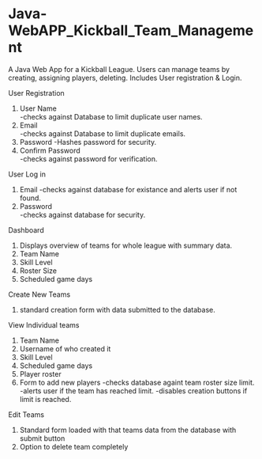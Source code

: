 # Java-WebAPP_Kickball_Team_Management
A Java Web App for a Kickball League. Users can manage teams by creating, assigning players, deleting. Includes User registration &amp; Login.


User Registration
1) User Name  
   -checks against Database to limit duplicate user names.
3) Email  
      -checks against Database to limit duplicate emails.
5) Password
   -Hashes password for security.
7) Confirm Password  
   -checks against password for verification.

User Log in
1) Email
   -checks against database for existance and alerts user if not found.
3) Password  
   -checks against database for security.

Dashboard
1) Displays overview of teams for whole league with summary data.
2) Team Name
3) Skill Level
4) Roster Size
5) Scheduled game days

Create New Teams
1) standard creation form with data submitted to the database.

View Individual teams
1) Team Name
2) Username of who created it
3) Skill Level
4) Scheduled game days
5) Player roster
6) Form to add new players
   -checks database againt team roster size limit.
   -alerts user if the team has reached limit.
   -disables creation buttons if limit is reached.

Edit Teams
1) Standard form loaded with that teams data from the database with submit button
2) Option to delete team completely
